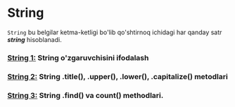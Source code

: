 # String

`String` bu belgilar ketma-ketligi bo'lib qo'shtirnoq ichidagi har qanday satr **_string_** hisoblanadi.

### [String 1:](./string/string_0.html) String o'zgaruvchisini ifodalash

### [String 2:](./string/string_1.html) String .title(), .upper(), .lower(), .capitalize() metodlari

### [String 3:](./string/string_2.html) String .find() va count() methodlari.